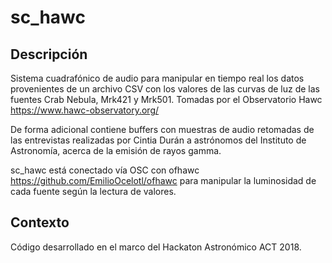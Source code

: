 # sc_hawc

## Descripción 
Sistema cuadrafónico de audio para manipular en tiempo real los datos provenientes de un archivo CSV con los valores de las curvas de luz de las fuentes Crab Nebula, Mrk421 y Mrk501. Tomadas por el Observatorio Hawc https://www.hawc-observatory.org/

De forma adicional contiene buffers con muestras de audio retomadas de las entrevistas realizadas por Cintia Durán a astrónomos del Instituto de Astronomía, acerca de la emisión de rayos gamma.  

sc_hawc está conectado vía OSC con ofhawc https://github.com/EmilioOcelotl/ofhawc para manipular la luminosidad de cada fuente según la lectura de valores. 

## Contexto
Código desarrollado en el marco del Hackaton Astronómico ACT 2018.
